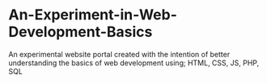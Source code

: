 # An-Experiment-in-Web-Development-Basics
An experimental website portal created with the intention of better understanding the basics of web development using; HTML, CSS, JS, PHP, SQL
